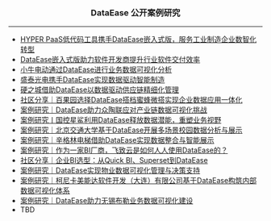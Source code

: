 <h3 align="center">DataEase 公开案例研究</h3>

------------------------------

- [HYPER PaaS低代码工具携手DataEase嵌入式版，服务工业制造企业数智化转型](https://blog.fit2cloud.com/?p=f6ec279f-a49d-4176-ac98-300b28cafa55)
- [DataEase嵌入式版助力软件开发商提升行业软件交付效率](https://blog.fit2cloud.com/?p=043dc3c7-e2fb-423d-8cc8-ceb72a261369)
- [小牛电动通过DataEase进行业务数据可视化分析](https://blog.fit2cloud.com/?p=edb31b15-4ce2-4fde-bf3b-3aa6cf185031)
- [盛泰光电携手DataEase实现数据驱动智能制造](https://blog.fit2cloud.com/?p=ef5f7c8b-09c0-4016-a67d-d733b6ff776c)
- [硬之城借助DataEase以数据驱动供应链精细化管理](https://blog.fit2cloud.com/?p=8d2ad36d-8727-4e02-bafb-65a6e644f4de)
- [社区分享｜百果园选择DataEase搭档蜜蜂微搭实现企业数据应用一体化](https://blog.fit2cloud.com/?p=364cd03d-9e73-4bed-8add-5d8ec4d9bf6d)
- [案例研究｜DataEase助力众陶联应对产业链数据可视化挑战](https://blog.fit2cloud.com/?p=1a4f85dd-c73c-4286-a667-3596514cf617)
- [案例研究丨国控星鲨利用DataEase释放数据潜能，重塑业务视野](https://blog.fit2cloud.com/?p=c4612cdf-e983-42d2-9bbb-818929d2eba7)
- [案例研究｜北京交通大学基于DataEase开展多场景校园数据分析与展示](https://blog.fit2cloud.com/?p=9cdd8a00-5094-49c9-879e-a419546a0592)
- [案例研究｜辛格林电梯借助DataEase实现数据整合与智能展示](https://blog.fit2cloud.com/?p=a3cf8301-f10e-4597-87bb-76bb59c7ebc2)
- [案例研究｜作为一家BI厂商，飞致云是如何人人使用DataEase的？](https://blog.fit2cloud.com/?p=69eecf17-13c0-4994-8bba-a2a76352d2b4) 
- [社区分享｜企业BI选型：从Quick BI、Superset到DataEase](https://blog.fit2cloud.com/?p=b86347ff-628f-4d97-b63c-308aea74adf9)
- [案例研究｜DataEase实现物业数据可视化管理与决策支持](https://blog.fit2cloud.com/?p=168d86c4-7483-456d-987c-91982393e50c)
- [案例研究｜柯尼卡美能达软件开发（大连）有限公司基于DataEase构筑内部数据可视化体系](https://blog.fit2cloud.com/?p=2e46436d-a023-4255-9ac5-253f8c26ee04)
- [案例研究｜DataEase助力无锡布勒业务数据可视化建设](https://blog.fit2cloud.com/?p=075bcf97-132f-4e79-b993-a1ec744859b5)
- TBD
